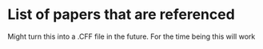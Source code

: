 # List of papers that are referenced
Might turn this into a .CFF file in the future. For the time being this will work
